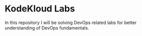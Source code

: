 # KodeKloud Labs

In this repository I will be solving DevOps related labs for better understanding of DevOps fundamentals.
